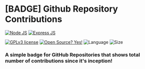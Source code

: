 # [BADGE] Github Repository Contributions

[![Node JS](https://img.shields.io/badge/Node.js-339933?style=for-the-badge&logo=nodedotjs&logoColor=white)](https://nodejs.org/)
[![Express JS](https://img.shields.io/badge/Express.js-000000?style=for-the-badge&logo=express&logoColor=white)](https://expressjs.com/)

[![GPLv3 license](https://img.shields.io/badge/License-GPLv3-blue.svg?style=for-the-badge)](http://perso.crans.org/besson/LICENSE.html)
[![Open Source? Yes!](https://img.shields.io/badge/Open_Source%3F-Yes!-blue?style=for-the-badge&logo=gitHub&logoColor=white)](https://opensource.com/resources/what-open-source/)
![Language](https://img.shields.io/github/languages/top/dusk196/github-total-commit?style=for-the-badge)
![Size](https://img.shields.io/github/languages/code-size/dusk196/github-total-commit?style=for-the-badge)

### A simple badge for GitHub Repositories that shows total number of contributions since it's inception!
